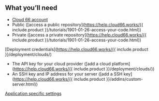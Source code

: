 



## What you’ll need

*   [Cloud 66 account](https://app.cloud66.com/users/sign_up)
*   Public ([access a public repository](https://help.cloud66.works/{{ include.product }}/tutorials/1901-01-26-access-your-code.html))
*   Private ([access a private repository](https://help.cloud66.works/{{ include.product }}/tutorials/1901-01-26-access-your-code.html))
  
   
  
[Deployment credentials](https://help.cloud66.works/{{ include.product }}/deployment/clouds/)

*   The API key for your cloud provider ([add a cloud platform](https://help.cloud66.works/{{ include.product }}/deployment/clouds/))
*   An SSH key and IP address for your server ([add a SSH key](https://help.cloud66.works/{{ include.product }}/addins/custom-server.html))
  

   
[Application specific settings](https://help.cloud66.works/node/deployment/application-settings-node.html)
  




